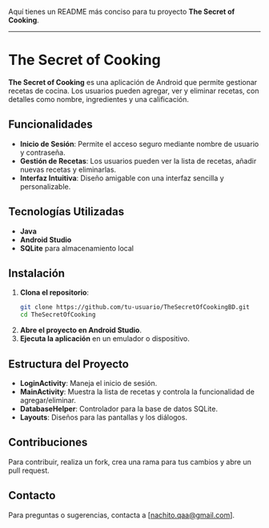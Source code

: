Aquí tienes un README más conciso para tu proyecto **The Secret of Cooking**.

---

# The Secret of Cooking

**The Secret of Cooking** es una aplicación de Android que permite gestionar recetas de cocina. Los usuarios pueden agregar, ver y eliminar recetas, con detalles como nombre, ingredientes y una calificación.

## Funcionalidades

- **Inicio de Sesión**: Permite el acceso seguro mediante nombre de usuario y contraseña.
- **Gestión de Recetas**: Los usuarios pueden ver la lista de recetas, añadir nuevas recetas y eliminarlas.
- **Interfaz Intuitiva**: Diseño amigable con una interfaz sencilla y personalizable.

## Tecnologías Utilizadas

- **Java**
- **Android Studio**
- **SQLite** para almacenamiento local

## Instalación

1. **Clona el repositorio**:
   ```bash
   git clone https://github.com/tu-usuario/TheSecretOfCookingBD.git
   cd TheSecretOfCooking
   ```
2. **Abre el proyecto en Android Studio**.
3. **Ejecuta la aplicación** en un emulador o dispositivo.

## Estructura del Proyecto

- **LoginActivity**: Maneja el inicio de sesión.
- **MainActivity**: Muestra la lista de recetas y controla la funcionalidad de agregar/eliminar.
- **DatabaseHelper**: Controlador para la base de datos SQLite.
- **Layouts**: Diseños para las pantallas y los diálogos.

## Contribuciones

Para contribuir, realiza un fork, crea una rama para tus cambios y abre un pull request.

## Contacto

Para preguntas o sugerencias, contacta a [nachito.qaa@gmail.com].
